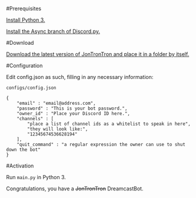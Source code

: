 #Prerequisites

[Install Python 3.](https://www.python.org)

[Install the Async branch of Discord.py.](https://github.com/Rapptz/discord.py/tree/async)

#Download

[Download the latest version of JonTronTron and place it in a folder by itself.](https://github.com/Hamsterface/jontrontron/archive/master.zip)

#Configuration

Edit config.json as such, filling in any necessary information:

`configs/config.json`
```
{
    "email" : "email@address.com",
    "password" : "This is your bot password.",
    "owner_id" : "Place your Discord ID here.",
	"channels" : [
		"place a list of channel ids as a whitelist to speak in here",
		"they will look like:",
		"12345674536628194"
	],
	"quit_command" : "a regular expression the owner can use to shut down the bot"
}
```

#Activation

Run `main.py` in Python 3.

Congratulations, you have a ~~JonTronTron~~ DreamcastBot.
